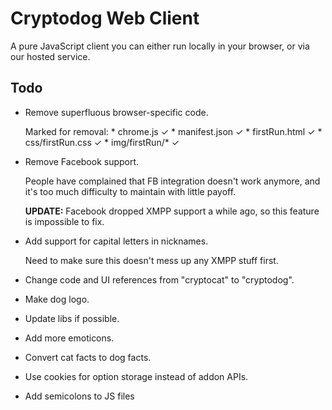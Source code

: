 # Cryptodog Web Client

A pure JavaScript client you can either run locally in your browser, or via our hosted service.

## Todo

* Remove superfluous browser-specific code.

    Marked for removal:
      * chrome.js ✓
      * manifest.json ✓
      * firstRun.html ✓
      * css/firstRun.css ✓
      * img/firstRun/* ✓

* Remove Facebook support.

    People have complained that FB integration doesn't work anymore, and it's too much difficulty to maintain with little payoff.

    **UPDATE:** Facebook dropped XMPP support a while ago, so this feature is impossible to fix.

* Add support for capital letters in nicknames.

    Need to make sure this doesn't mess up any XMPP stuff first.

* Change code and UI references from "cryptocat" to "cryptodog".

* Make dog logo.

* Update libs if possible.

* Add more emoticons.

* Convert cat facts to dog facts.

* Use cookies for option storage instead of addon APIs.

* Add semicolons to JS files
